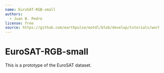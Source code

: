 ```yaml
---
name: EuroSAT-RGB-small
authors: 
  - Juan B. Pedro
license: free
source: https://github.com/earthpulse/eotdl/blob/develop/tutorials/workshops/philab24/02_prototype_ingesting.ipynb
---
```


# EuroSAT-RGB-small

This is a prototype of the EuroSAT dataset.
